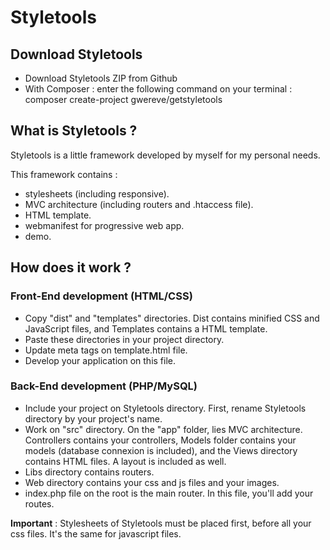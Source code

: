 # Styletools

## Download Styletools

* Download Styletools ZIP from Github
* With Composer : enter the following command on your terminal : composer create-project gwereve/getstyletools

## What is Styletools ?

Styletools is a little framework developed by myself for my personal needs.

This framework contains :
* stylesheets (including responsive).
* MVC architecture (including routers and .htaccess file).
* HTML template.
* webmanifest for progressive web app.
* demo.

## How does it work ?

### Front-End development (HTML/CSS)

* Copy "dist" and "templates" directories. Dist contains minified CSS and JavaScript files, and Templates contains a HTML template.
* Paste these directories in your project directory.
* Update meta tags on template.html file.
* Develop your application on this file.

### Back-End development (PHP/MySQL)

* Include your project on Styletools directory. First, rename Styletools directory by your project's name.
* Work on "src" directory. On the "app" folder, lies MVC architecture. Controllers contains your controllers, Models folder contains your models (database connexion is included), and the Views directory contains HTML files. A layout is included as well.
* Libs directory contains routers.
* Web directory contains your css and js files and your images.
* index.php file on the root is the main router. In this file, you'll add your routes.

**Important** :  Stylesheets of Styletools must be placed first, before all your css files. It's the same for javascript files.
